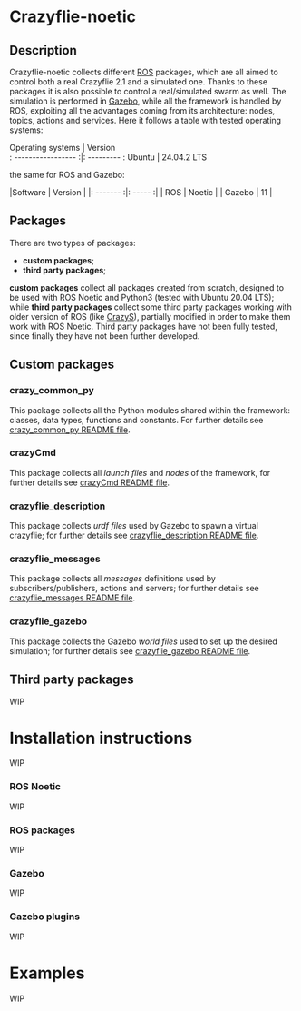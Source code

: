 # Crazyflie-noetic
## Description
Crazyflie-noetic collects different [ROS](https://www.ros.org/) packages, which are all aimed to control both a real Crazyflie 2.1 and a 
simulated
one. Thanks to these packages it is also possible to control a real/simulated swarm as well. The simulation is performed
 in [Gazebo](http://gazebosim.org/), while all the framework is handled by ROS, exploiting all the advantages coming from
its architecture: nodes, topics, actions and services. Here it follows a table with tested operating systems:

Operating systems    | Version     
: ----------------- :|: --------- :
 Ubuntu              | 24.04.2 LTS 

the same for ROS and Gazebo:

|Software   | Version |
|: ------- :|: ----- :|
| ROS       | Noetic  |
| Gazebo    | 11      |

## Packages
There are two types of 
packages:
* **custom packages**;
* **third party packages**;

**custom packages** collect all packages created from scratch, designed to be used with ROS Noetic and Python3
(tested with Ubuntu 20.04 LTS); while **third party packages** collect some third party packages working with older 
version of ROS (like [CrazyS](https://github.com/gsilano/CrazyS)), partially modified in order to make them work with 
ROS Noetic. Third party packages have not been fully tested, since finally they have not been further developed.

## Custom packages
### crazy_common_py
This package collects all the Python modules shared within the framework: classes, data types, functions and constants.
For further details see 
[crazy_common_py README file](https://github.com/AndreaFuso/Crazyflie-noetic/tree/main/crazy_common_py/src).

### crazyCmd
This package collects all *launch files* and *nodes* of the framework, for further details see 
[crazyCmd README file](https://github.com/AndreaFuso/Crazyflie-noetic/tree/main/crazyCmd).

### crazyflie_description
This package collects *urdf files* used by Gazebo to spawn a virtual crazyflie; for further details see 
[crazyflie_description README file](https://github.com/AndreaFuso/Crazyflie-noetic/tree/main/crazyflie_description).

### crazyflie_messages
This package collects all *messages* definitions used by subscribers/publishers, actions and servers; for further 
details see 
[crazyflie_messages README file](https://github.com/AndreaFuso/Crazyflie-noetic/tree/main/crazyflie_messages).

### crazyflie_gazebo
This package collects the Gazebo *world files* used to set up the desired simulation; for further details see
[crazyflie_gazebo README file](https://github.com/AndreaFuso/Crazyflie-noetic/tree/main/crazyflie_gazebo).

## Third party packages
WIP
# Installation instructions
WIP
### ROS Noetic
WIP
### ROS packages
WIP
### Gazebo
WIP
### Gazebo plugins
WIP
# Examples
WIP
